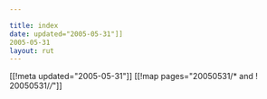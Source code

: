 ```yaml
---

title: index
date: updated="2005-05-31"]]
2005-05-31
layout: rut
---
```


[[!meta updated="2005-05-31"]]
[[!map pages="20050531/* and ! 20050531/*/*"]]
